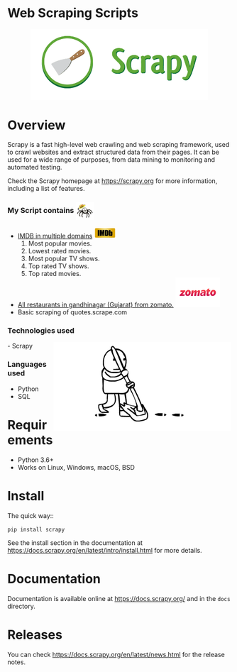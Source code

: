 # Web Scraping Scripts
<p align = "center">
    <a href = "">
<img src="https://github.com/nirala69/Web_Scraping_scripts/blob/main/Scrapy-Logo-big.png?raw=true" width="400" align='center'>
        </a>

Overview
========

Scrapy is a fast high-level web crawling and web scraping framework, used to
crawl websites and extract structured data from their pages. It can be used for
a wide range of purposes, from data mining to monitoring and automated testing.

Check the Scrapy homepage at https://scrapy.org for more information,
including a list of features.

### My Script contains <img src="https://github.com/nirala69/Web_Scraping_scripts/blob/main/spider-clipart-animation-3.gif?raw=true" width="40" align='center'>
- [IMDB in multiple domains](https://github.com/nirala69/Web_Scraping_scripts/tree/main/IMDB_detailed_scrape/IMDB)  <img src="https://github.com/nirala69/Web_Scraping_scripts/blob/main/Imdb.jpg?raw=true" width="50" align=''>
    1. Most popular movies.
    2. Lowest rated movies.
    3. Most popular TV shows.
    4. Top rated TV shows.
    5. Top rated movies.
- [All restaurants in gandhinagar (Gujarat) from zomato.](https://github.com/nirala69/Web_Scraping_scripts/tree/main/zomato_scrape) <img src="https://github.com/nirala69/Web_Scraping_scripts/blob/main/zomato.png?raw=true" width="100" align=''>
- Basic scraping of quotes.scrape.com

### Technologies used
<img src="https://github.com/nirala69/Web_Scraping_scripts/blob/main/mop.gif?raw=true" width="400" align='right'>
- Scrapy

### Languages used
- Python 
- SQL



Requirements
============

* Python 3.6+
* Works on Linux, Windows, macOS, BSD

Install
=======

The quick way::

    pip install scrapy

See the install section in the documentation at
https://docs.scrapy.org/en/latest/intro/install.html for more details.

Documentation
=============

Documentation is available online at https://docs.scrapy.org/ and in the ``docs``
directory.

Releases
========

You can check https://docs.scrapy.org/en/latest/news.html for the release notes.


